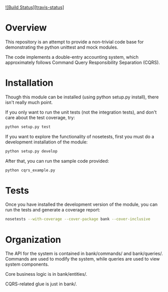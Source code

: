 [![Build Status][travis-status]](https://travis-ci.org/mark-burnett/bank-example)

# Overview

This repository is an attempt to provide a non-trivial code base for
demonstrating the python unittest and mock modules.

The code implements a double-entry accounting system, which approximately
follows Command Query Responsibility Separation (CQRS).


# Installation

Though this module can be installed (using python setup.py install), there
isn't really much point.

If you only want to run the unit tests (not the integration tests), and don't
care about the test coverage, try:

```bash
python setup.py test
```
If you want to explore the functionality of nosetests, first you must do a
development installation of the module:

```bash
python setup.py develop
```
After that, you can run the sample code provided:

```bash
python cqrs_example.py
```


# Tests

Once you have installed the development version of the module, you can run the
tests and generate a coverage report:

```bash
nosetests --with-coverage --cover-package bank --cover-inclusive
```


# Organization

The API for the system is contained in bank/commands/ and bank/queries/.
Commands are used to modify the system, while queries are used to view system
components.

Core business logic is in bank/entities/.

CQRS-related glue is just in bank/.
